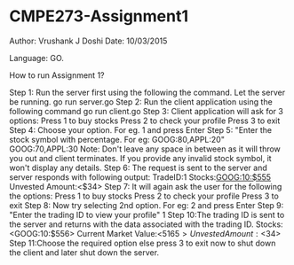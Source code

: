 # CMPE273-Assignment1

Author: Vrushank J Doshi
Date: 10/03/2015

Language: GO.

How to run Assignment 1?

Step 1: Run the server first using the following the command. Let the server be running.
        go run server.go
Step 2: Run the client application using the following command
        go run client.go
Step 3: Client application will ask for 3 options:
        Press 1 to buy stocks
        Press 2 to check your profile
        Press 3 to exit
Step 4: Choose your option. For eg. 1 and press Enter
Step 5: "Enter the stock symbol with percentage. For eg: GOOG:80,APPL:20"
        GOOG:70,APPL:30
        Note: Don't leave any space in between as it will throw you out and client terminates. If you provide 	any invalid stock symbol, it won't display any details.
Step 6: The request is sent to the server and server responds with following output:
        TradeID:1
        Stocks:<GOOG:10:$555>
        Unvested Amount:<$34>
Step 7: It will again ask the user for the following the options:
        Press 1 to buy stocks
        Press 2 to check your profile
        Press 3 to exit
Step 8: Now try selecting 2nd option. For eg: 2 and press Enter
Step 9: "Enter the trading ID to view your profile"
        1
Step 10:The trading ID is sent to the server and returns with the data associated with the trading ID.
        Stocks:<GOOG:10:$556>
        Current Market Value:<$5165>
        Unvested Amount:<$34>
Step 11:Choose the required option else press 3 to exit now to shut down the client and later shut down the 	server.

